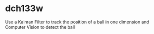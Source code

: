 # dch133w
Use a Kalman Filter to track the position of a ball in one dimension and Computer Vision to detect the ball
